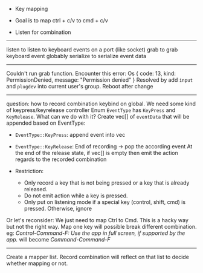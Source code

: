 - Key mapping

- Goal is to map ctrl + c/v to cmd + c/v

- Listen for combination

---
listen to listen to keyboard events on a port (like socket)
grab to grab keyboard event globably
serialize to serialize event data


---
Couldn't run grab function. Encounter this error: Os { code: 13, kind: PermissionDenied, message: "Permission denied" }
Resolved by add `input` and `plugdev` into current user's group. Reboot after change


---
question: how to record combination keybind on global. We need some kind of keypress/keyrelease controller
Enum `EventType` has `KeyPress` and `KeyRelease`. What can we do with it?
Create vec[] of `eventData` that will be appended based on EventType:
- `EventType::KeyPress`: append event into vec
- `EventType::KeyRelease`: End of recording -> pop the according event
At the end of the release state, if vec[] is empty then emit the action regards to the recorded combination

- Restriction: 
    + Only record a key that is not being pressed or a key that is already released.
    + Do not emit action while a key is pressed.
    + Only put on listening mode if a special key (control, shift, cmd) is pressed. Otherwise, ignore

Or let's reconsider:
We just need to map Ctrl to Cmd. This is a hacky way but not the right way. Map one key will possible break different combination. eg: _Control-Command-F: Use the app in full screen, if supported by the app._ will become _Command-Command-F_

---
Create a mapper list. Record combination will reflect on that list to decide whether mapping or not.
